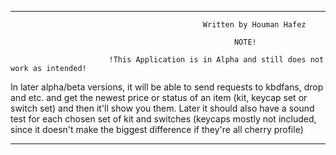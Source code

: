 ____________________________________________________________________________________________________________________________________________________________________
                                               Written by Houman Hafez

                                                      NOTE!
     
                          !This Application is in Alpha and still does not work as intended!
                          
In later alpha/beta versions, it will be able to send requests to kbdfans, drop and etc. and get the newest price or status of an item (kit, keycap set or switch set)
and then it'll show you them. Later it should also have a sound test for each chosen set of kit and switches (keycaps mostly not included, since it doesn't make the biggest difference if they're all cherry profile)
____________________________________________________________________________________________________________________________________________________________________



